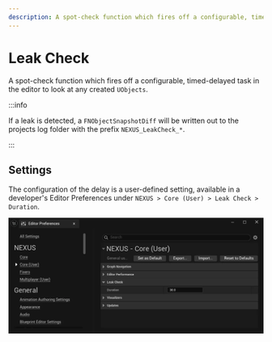 ```yaml
---
description: A spot-check function which fires off a configurable, timed-delayed task in the editor to look at any created UObjects.
---
```


# Leak Check

A spot-check function which fires off a configurable, timed-delayed task in the editor to look at any created `UObjects`.

:::info

If a leak is detected, a `FNObjectSnapshotDiff` will be written out to the projects log folder with the prefix `NEXUS_LeakCheck_*`.

:::

## Settings 

The configuration of the delay is a user-defined setting, available in a developer's Editor Preferences under  `NEXUS > Core (User) > Leak Check > Duration`.

![Developer Subsystem: Settings](leak-check-settings.webp)